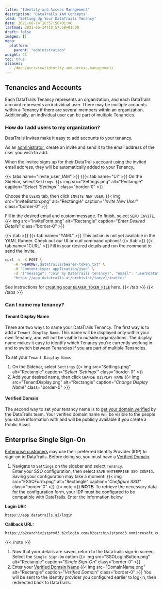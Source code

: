 ```yaml
---
title: "Identity and Access Management"
description: "DataTrails IAM Concepts"
lead: "Setting Up Your DataTrails Tenancy"
date: 2021-06-14T10:57:58+01:00
lastmod: 2021-06-14T10:57:58+01:00
draft: false
images: []
menu: 
  platform:
    parent: "administration"
weight: 41
toc: true
aliases: 
  - /docs/overview/identity-and-access-management/
---
```


## Tenancies and Accounts

Each DataTrails Tenancy represents an organization, and each DataTrails account represents an individual user.
There may be multiple accounts within a Tenancy if there are several members within an organization.
Additionally, an individual user can be part of multiple Tenancies.

### How do I add users to my organization?

DataTrails Invites make it easy to add accounts to your tenancy.

As an [administrator](/platform/overview/core-concepts/#tenancies), create an invite and send it to the email address of the user you wish to add.

When the invitee signs up for their DataTrails account using the invited email address, they will be automatically added to your Tenancy.

{{< tabs name="invite_user_IAM" >}}
{{{< tab name="UI" >}}
On the Sidebar, select `Settings`.
{{< img src="Settings.png" alt="Rectangle" caption="<em>Select 'Settings'</em>" class="border-0" >}}

Choose the `USERS` tab, then click `INVITE NEW USER`.
{{< img src="InviteButton.png" alt="Rectangle" caption="<em>Invite New User</em>" class="border-0" >}}

Fill in the desired email and custom message. To finish, select `SEND INVITE`.
{{< img src="InviteForm.png" alt="Rectangle" caption="<em>Enter Desired Details</em>" class="border-0" >}}

{{< /tab >}}
{{< tab name="YAML" >}}
This action is not yet available in the YAML Runner. Check out our UI or curl command options!
{{< /tab >}}
{{< tab name="CURL" >}}
Fill in your desired details and run the command to send the invite.

```bash
curl -v -X POST \
    -H "@$HOME/.datatrails/bearer-token.txt" \
    -H "Content-type: application/json" \
    -d '{"message": "Join my DataTrails tenancy!", "email": "user@datatrails.ai"}' \
    "https://app.datatrails.ai/archivist/iam/v1/invites"
```

See instructions for [creating your `BEARER_TOKEN_FILE`](/developers/developer-patterns/getting-access-tokens-using-app-registrations/) here.
{{< /tab >}}
{{< /tabs >}}

### Can I name my tenancy?

#### Tenant Display Name

There are two ways to name your DataTrails Tenancy. The first way is to add a `Tenant Display Name`. This name will be displayed only within your own Tenancy, and will not be visible to outside organizations. The display name makes it easy to identify which Tenancy you're currently working in and to switch between Tenancies if you are part of multiple Tenancies.

To set your `Tenant Display Name`:

1. On the Sidebar, select `Settings`
{{< img src="Settings.png" alt="Rectangle" caption="<em>Select 'Settings'</em>" class="border-0" >}}
1. Add your desired name, then click `CHANGE DISPLAY NAME`
{{< img src="TenantDisplay.png" alt="Rectangle" caption="<em>Change Display Name</em>" class="border-0" >}}

#### Verified Domain

The second way to set your tenancy name is to [get your domain verified](/platform/administration/verified-domain/) by the DataTrails team. Your verified domain name will be visible to the people you share information with and will be publicly available if you create a Public Asset.

## Enterprise Single Sign-On

[Enterprise customers](https://www.datatrails.ai/pricing/) may use their preferred Identity Provider (IDP) to sign-on to DataTrails. Before doing so, you must have a [Verified Domain](/platform/administration/verified-domain/).

1. Navigate to `Settings` on the sidebar and select `Tenancy`.  
  Enter your SSO configuration, then select `SAVE ENTERPRISE SSO CONFIG`. Saving your configuration may take a moment.
  {{< img src="ESSOForm.png" alt="Rectangle" caption="<em>Configure SSO</em>" class="border-0" >}}
  {{< note >}}
  **NOTE:** To retrieve the necessary data for the configuration form, your IDP must be configured to be compatible with DataTrails. Enter the information below.

  **Login URI:**

  ```http
  https://app.datatrails.ai/login
  ```

  **Callback URL:**

  ```http
  https://b2carchivistprod3.b2clogin.com/b2carchivistprod3.onmicrosoft.com/oauth2/authresp
  ```

  {{< /note >}}

1. Now that your details are saved, return to the DataTrails sign-in screen. Select the `Single Sign-On` option
{{< img src="SSOLogInButton.png" alt="Rectangle" caption="<em>Single Sign-On</em>" class="border-0" >}}
1. Enter your [Verified Domain Name](/platform/overview/identity-and-access-management/#verified-domain)
{{< img src="DomainName.png" alt="Rectangle" caption="<em>Verified Domain</em>" class="border-0" >}}
You will be sent to the identity provider you configured earlier to log-in, then redirected back to DataTrails.
